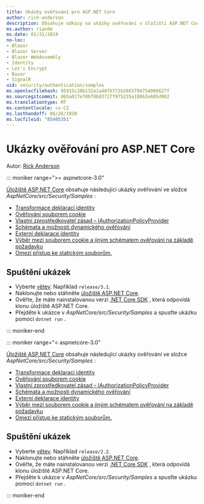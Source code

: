 ```yaml
---
title: Ukázky ověřování pro ASP.NET Core
author: rick-anderson
description: Obsahuje odkazy na ukázky ověřování v úložišti ASP.NET Core.
ms.author: riande
ms.date: 01/31/2019
no-loc:
- Blazor
- Blazor Server
- Blazor WebAssembly
- Identity
- Let's Encrypt
- Razor
- SignalR
uid: security/authentication/samples
ms.openlocfilehash: 95915c28b132a1a48fb772b2663794754006627f
ms.sourcegitcommit: d65a027e78bf0b83727f975235a18863e685d902
ms.translationtype: MT
ms.contentlocale: cs-CZ
ms.lasthandoff: 06/26/2020
ms.locfileid: "85405351"
---
```

# <a name="authentication-samples-for-aspnet-core"></a>Ukázky ověřování pro ASP.NET Core

Autor: [Rick Anderson](https://twitter.com/RickAndMSFT)

::: moniker range=">= aspnetcore-3.0"

[Úložiště ASP.NET Core](https://github.com/dotnet/AspNetCore) obsahuje následující ukázky ověřování ve složce *AspNetCore/src/Security/Samples* :

* [Transformace deklarací identity](https://github.com/dotnet/AspNetCore/tree/release/3.1/src/Security/samples/ClaimsTransformation)
* [Ověřování souborem cookie](https://github.com/dotnet/AspNetCore/tree/release/3.1/src/Security/samples/Cookies)
* [Vlastní zprostředkovatel zásad – IAuthorizationPolicyProvider](https://github.com/dotnet/AspNetCore/tree/release/3.1/src/Security/samples/CustomPolicyProvider)
* [Schémata a možnosti dynamického ověřování](https://github.com/dotnet/AspNetCore/tree/release/3.1/src/Security/samples/DynamicSchemes)
* [Externí deklarace identity](https://github.com/dotnet/AspNetCore/tree/release/3.1/src/Security/samples/Identity.ExternalClaims)
* [Výběr mezi souborem cookie a jiným schématem ověřování na základě požadavku](https://github.com/dotnet/AspNetCore/tree/release/3.1/src/Security/samples/PathSchemeSelection)
* [Omezí přístup ke statickým souborům.](https://github.com/dotnet/AspNetCore/tree/release/3.1/src/Security/samples/StaticFilesAuth)

## <a name="run-the-samples"></a>Spuštění ukázek

* Vyberte [větev](https://github.com/dotnet/AspNetCore). Například `release/3.1`.
* Naklonujte nebo stáhněte [úložiště ASP.NET Core](https://github.com/dotnet/AspNetCore).
* Ověřte, že máte nainstalovanou verzi [.NET Core SDK](https://dotnet.microsoft.com/download/dotnet-core) , která odpovídá klonu úložiště ASP.NET Core.
* Přejděte k ukázce v *AspNetCore/src/Security/Samples* a spusťte ukázku pomocí `dotnet run` .

::: moniker-end

::: moniker range="< aspnetcore-3.0"

[Úložiště ASP.NET Core](https://github.com/dotnet/AspNetCore) obsahuje následující ukázky ověřování ve složce *AspNetCore/src/Security/Samples* :

* [Transformace deklarací identity](https://github.com/dotnet/AspNetCore/tree/release/2.2/src/Security/samples/ClaimsTransformation)
* [Ověřování souborem cookie](https://github.com/dotnet/AspNetCore/tree/release/2.2/src/Security/samples/Cookies)
* [Vlastní zprostředkovatel zásad – IAuthorizationPolicyProvider](https://github.com/dotnet/AspNetCore/tree/release/2.2/src/Security/samples/CustomPolicyProvider)
* [Schémata a možnosti dynamického ověřování](https://github.com/dotnet/AspNetCore/tree/release/2.2/src/Security/samples/DynamicSchemes)
* [Externí deklarace identity](https://github.com/dotnet/AspNetCore/tree/release/2.2/src/Security/samples/Identity.ExternalClaims)
* [Výběr mezi souborem cookie a jiným schématem ověřování na základě požadavku](https://github.com/dotnet/AspNetCore/tree/release/2.2/src/Security/samples/PathSchemeSelection)
* [Omezí přístup ke statickým souborům.](https://github.com/dotnet/AspNetCore/tree/release/2.2/src/Security/samples/StaticFilesAuth)

## <a name="run-the-samples"></a>Spuštění ukázek

* Vyberte [větev](https://github.com/dotnet/AspNetCore). Například `release/2.2`.
* Naklonujte nebo stáhněte [úložiště ASP.NET Core](https://github.com/dotnet/AspNetCore).
* Ověřte, že máte nainstalovanou verzi [.NET Core SDK](https://dotnet.microsoft.com/download/dotnet-core) , která odpovídá klonu úložiště ASP.NET Core.
* Přejděte k ukázce v *AspNetCore/src/Security/Samples* a spusťte ukázku pomocí `dotnet run` .

::: moniker-end
